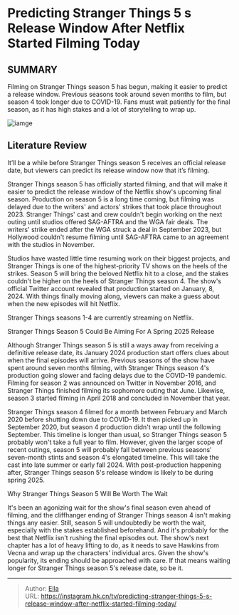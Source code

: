 # Predicting Stranger Things 5 s Release Window After Netflix Started Filming Today


## SUMMARY 



  Filming on Stranger Things season 5 has begun, making it easier to predict a release window.   Previous seasons took around seven months to film, but season 4 took longer due to COVID-19.   Fans must wait patiently for the final season, as it has high stakes and a lot of storytelling to wrap up.  

![iamge](https://static1.srcdn.com/wordpress/wp-content/uploads/2024/01/1_st11.jpg)

## Literature Review
It’ll be a while before Stranger Things season 5 receives an official release date, but viewers can predict its release window now that it’s filming.




Stranger Things season 5 has officially started filming, and that will make it easier to predict the release window of the Netflix show&#39;s upcoming final season. Production on season 5 is a long time coming, but filming was delayed due to the writers&#39; and actors&#39; strikes that took place throughout 2023. Stranger Things&#39; cast and crew couldn&#39;t begin working on the next outing until studios offered SAG-AFTRA and the WGA fair deals. The writers&#39; strike ended after the WGA struck a deal in September 2023, but Hollywood couldn&#39;t resume filming until SAG-AFTRA came to an agreement with the studios in November.




Studios have wasted little time resuming work on their biggest projects, and Stranger Things is one of the highest-priority TV shows on the heels of the strikes. Season 5 will bring the beloved Netflix hit to a close, and the stakes couldn&#39;t be higher on the heels of Stranger Things season 4. The show&#39;s official Twitter account revealed that production started on January, 8, 2024. With things finally moving along, viewers can make a guess about when the new episodes will hit Netflix.



Stranger Things seasons 1-4 are currently streaming on Netflix.





 Stranger Things Season 5 Could Be Aiming For A Spring 2025 Release 
          

Although Stranger Things season 5 is still a ways away from receiving a definitive release date, its January 2024 production start offers clues about when the final episodes will arrive. Previous seasons of the show have spent around seven months filming, with Stranger Things season 4&#39;s production going slower and facing delays due to the COVID-19 pandemic. Filming for season 2 was announced on Twitter in November 2016, and Stranger Things finished filming its sophomore outing that June. Likewise, season 3 started filming in April 2018 and concluded in November that year.




Stranger Things season 4 filmed for a month between February and March 2020 before shutting down due to COVID-19. It then picked up in September 2020, but season 4 production didn&#39;t wrap until the following September. This timeline is longer than usual, so Stranger Things season 5 probably won&#39;t take a full year to film. However, given the larger scope of recent outings, season 5 will probably fall between previous seasons&#39; seven-month stints and season 4&#39;s elongated timeline. This will take the cast into late summer or early fall 2024. With post-production happening after, Stranger Things season 5&#39;s release window is likely to be during spring 2025.



 Why Stranger Things Season 5 Will Be Worth The Wait 
          

It&#39;s been an agonizing wait for the show&#39;s final season even ahead of filming, and the cliffhanger ending of Stranger Things season 4 isn&#39;t making things any easier. Still, season 5 will undoubtedly be worth the wait, especially with the stakes established beforehand. And it&#39;s probably for the best that Netflix isn&#39;t rushing the final episodes out. The show&#39;s next chapter has a lot of heavy lifting to do, as it needs to save Hawkins from Vecna and wrap up the characters&#39; individual arcs. Given the show&#39;s popularity, its ending should be approached with care. If that means waiting longer for Stranger Things season 5&#39;s release date, so be it.






---

> Author: [Ella](https://instagram.hk.cn/)  
> URL: https://instagram.hk.cn/tv/predicting-stranger-things-5-s-release-window-after-netflix-started-filming-today/  

